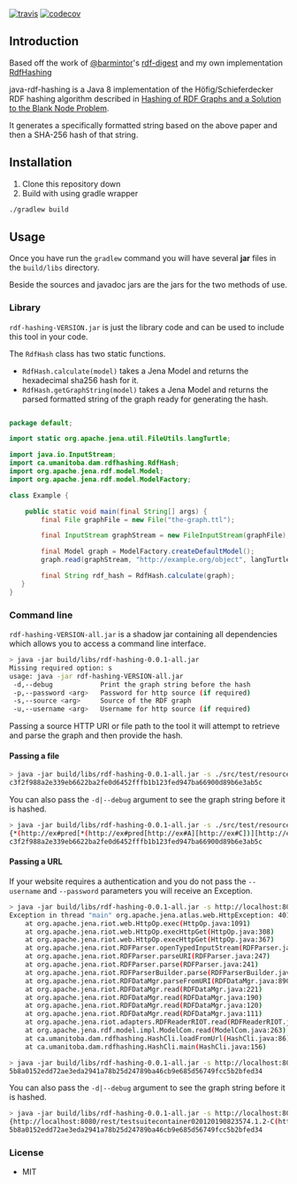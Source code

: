 [![travis](https://api.travis-ci.org/whikloj/java-rdf-hashing.svg?branch=master)](https://travis-ci.org/whikloj/java-rdf-hashing)
[![codecov](https://codecov.io/gh/whikloj/rdf-hashing-java/branch/master/graph/badge.svg)](https://codecov.io/gh/whikloj/rdf-hashing-java)


## Introduction

Based off the work of [@barmintor](https://github.com/barmintor)'s [rdf-digest](https://github.com/barmintor/rdf-digest) and my own implementation [RdfHashing](https://github.com/whikloj/RdfHashing)

java-rdf-hashing is a Java 8 implementation of the Höfig/Schieferdecker RDF hashing algorithm described in [Hashing of RDF Graphs
and a Solution to the Blank Node Problem](http://ceur-ws.org/Vol-1259/method2014_submission_1.pdf).

It generates a specifically formatted string based on the above paper and then a SHA-256 hash of that string.

## Installation

1. Clone this repository down
1. Build with using gradle wrapper

```bash
./gradlew build
```

## Usage

Once you have run the `gradlew` command you will have several **jar** files in the `build/libs` directory.

Beside the sources and javadoc jars are the jars for the two methods of use.

### Library

`rdf-hashing-VERSION.jar` is just the library code and can be used to include this tool in your code.

The `RdfHash` class has two static functions.

* `RdfHash.calculate(model)` takes a Jena Model and returns the hexadecimal sha256 hash for it.
* `RdfHash.getGraphString(model)` takes a Jena Model and returns the parsed formatted string of the graph ready for generating the hash.

```java

package default;

import static org.apache.jena.util.FileUtils.langTurtle;

import java.io.InputStream;
import ca.umanitoba.dam.rdfhashing.RdfHash;
import org.apache.jena.rdf.model.Model;
import org.apache.jena.rdf.model.ModelFactory;

class Example {

    public static void main(final String[] args) {
        final File graphFile = new File("the-graph.ttl");

        final InputStream graphStream = new FileInputStream(graphFile);

        final Model graph = ModelFactory.createDefaultModel();
        graph.read(graphStream, "http://example.org/object", langTurtle);

        final String rdf_hash = RdfHash.calculate(graph);
   }
}
```

### Command line

`rdf-hashing-VERSION-all.jar` is a shadow jar containing all dependencies which allows you to access a command line interface.

```bash
> java -jar build/libs/rdf-hashing-0.0.1-all.jar
Missing required option: s
usage: java -jar rdf-hashing-VERSION-all.jar
 -d,--debug            Print the graph string before the hash
 -p,--password <arg>   Password for http source (if required)
 -s,--source <arg>     Source of the RDF graph
 -u,--username <arg>   Username for http source (if required)
```

Passing a source HTTP URI or file path to the tool it will attempt to retrieve and parse the graph and then provide the hash.

#### Passing a file

```bash
> java -jar build/libs/rdf-hashing-0.0.1-all.jar -s ./src/test/resources/supersimple.ttl
c3f2f988a2e339eb6622ba2fe0d6452fffb1b123fed947ba66900d89b6e3ab5c
```

You can also pass the `-d|--debug` argument to see the graph string before it is hashed.

```bash
> java -jar build/libs/rdf-hashing-0.0.1-all.jar -s ./src/test/resources/supersimple.ttl --debug
{*(http://ex#pred[*(http://ex#pred[http://ex#A][http://ex#C])][http://ex#C])}{*(http://ex#pred[*(http://ex#pred[http://ex#B][http://ex#C])][http://ex#C])}{*(http://ex#pred[http://ex#A][http://ex#C])}{*(http://ex#pred[http://ex#B][http://ex#C])}
c3f2f988a2e339eb6622ba2fe0d6452fffb1b123fed947ba66900d89b6e3ab5c
```

#### Passing a URL

If your website requires a authentication and you do not pass the `--username` and `--password` parameters you will receive an Exception.

```bash
> java -jar build/libs/rdf-hashing-0.0.1-all.jar -s http://localhost:8080/rest/testsuitecontainer020120190823574.1.2-C/fcr:metadata
Exception in thread "main" org.apache.jena.atlas.web.HttpException: 401 - Unauthorized
	at org.apache.jena.riot.web.HttpOp.exec(HttpOp.java:1091)
	at org.apache.jena.riot.web.HttpOp.execHttpGet(HttpOp.java:308)
	at org.apache.jena.riot.web.HttpOp.execHttpGet(HttpOp.java:367)
	at org.apache.jena.riot.RDFParser.openTypedInputStream(RDFParser.java:335)
	at org.apache.jena.riot.RDFParser.parseURI(RDFParser.java:247)
	at org.apache.jena.riot.RDFParser.parse(RDFParser.java:241)
	at org.apache.jena.riot.RDFParserBuilder.parse(RDFParserBuilder.java:417)
	at org.apache.jena.riot.RDFDataMgr.parseFromURI(RDFDataMgr.java:890)
	at org.apache.jena.riot.RDFDataMgr.read(RDFDataMgr.java:221)
	at org.apache.jena.riot.RDFDataMgr.read(RDFDataMgr.java:190)
	at org.apache.jena.riot.RDFDataMgr.read(RDFDataMgr.java:120)
	at org.apache.jena.riot.RDFDataMgr.read(RDFDataMgr.java:111)
	at org.apache.jena.riot.adapters.RDFReaderRIOT.read(RDFReaderRIOT.java:76)
	at org.apache.jena.rdf.model.impl.ModelCom.read(ModelCom.java:263)
	at ca.umanitoba.dam.rdfhashing.HashCli.loadFromUrl(HashCli.java:86)
	at ca.umanitoba.dam.rdfhashing.HashCli.main(HashCli.java:156)
```

```bash
> java -jar build/libs/rdf-hashing-0.0.1-all.jar -s http://localhost:8080/rest/testsuitecontainer020120190823574.1.2-C/fcr:metadata -utestuser -ptestpass
5b8a0152edd72ae3eda2941a78b25d24789ba46cb9e685d56749fcc5b2bfed34
```

You can also pass the `-d|--debug` argument to see the graph string before it is hashed.

```bash
> java -jar build/libs/rdf-hashing-0.0.1-all.jar -s http://localhost:8080/rest/testsuitecontainer020120190823574.1.2-C/fcr:metadata -utestuser -ptestpass -d
{http://localhost:8080/rest/testsuitecontainer020120190823574.1.2-C(http://fedora.info/definitions/v4/repository#created["2019-02-01T14:24:10.615Z"])(http://fedora.info/definitions/v4/repository#createdBy["fedoraAdmin"])(http://fedora.info/definitions/v4/repository#hasFixityService[http://localhost:8080/rest/testsuitecontainer020120190823574.1.2-C/fcr:fixity])(http://fedora.info/definitions/v4/repository#lastModified["2019-02-01T14:24:10.615Z"])(http://fedora.info/definitions/v4/repository#lastModifiedBy["fedoraAdmin"])(http://www.ebu.ch/metadata/ontologies/ebucore/ebucore#filename[""])(http://www.ebu.ch/metadata/ontologies/ebucore/ebucore#hasMimeType["text/plain;charset=ISO-8859-1"])(http://www.iana.org/assignments/relation/describedby[http://localhost:8080/rest/testsuitecontainer020120190823574.1.2-C/fcr:metadata])(http://www.loc.gov/premis/rdf/v1#hasMessageDigest[urn:sha1:a94a8fe5ccb19ba61c4c0873d391e987982fbbd3])(http://www.loc.gov/premis/rdf/v1#hasSize["4"])(http://www.w3.org/1999/02/22-rdf-syntax-ns#type[http://fedora.info/definitions/v4/repository#Binary][http://fedora.info/definitions/v4/repository#NonRdfSourceDescription][http://fedora.info/definitions/v4/repository#Resource][http://www.w3.org/ns/ldp#NonRDFSource])}
5b8a0152edd72ae3eda2941a78b25d24789ba46cb9e685d56749fcc5b2bfed34
```

### License

* MIT
 
